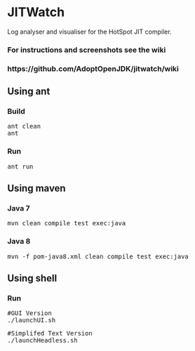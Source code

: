 JITWatch
========

Log analyser and visualiser for the HotSpot JIT compiler.

<h3>For instructions and screenshots see the wiki</h3>
<h3>https://github.com/AdoptOpenJDK/jitwatch/wiki</h3>

<h2>Using ant</h2>
<h3>Build</h3>
<pre>ant clean
ant</pre>
<h3>Run</h3>
<pre>ant run</pre>

<h2>Using maven</h2>
<h3>Java 7</h3>
<pre>mvn clean compile test exec:java</pre>
<h3>Java 8</h3>
<pre>mvn -f pom-java8.xml clean compile test exec:java</pre>

<h2>Using shell</h2>
<h3>Run</h3>
<pre>#GUI Version
./launchUI.sh</pre>
<pre>#Simplifed Text Version
./launchHeadless.sh</pre>


